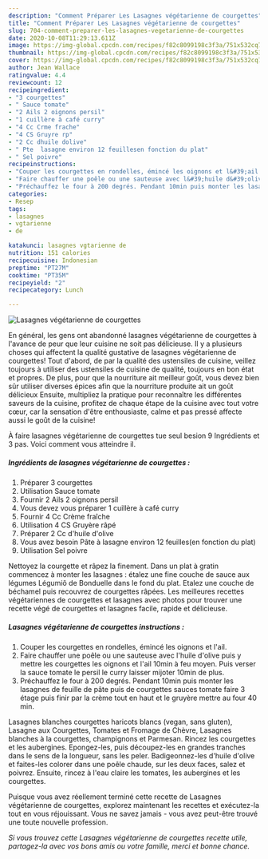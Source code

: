 ```yaml
---
description: "Comment Préparer Les Lasagnes végétarienne de courgettes"
title: "Comment Préparer Les Lasagnes végétarienne de courgettes"
slug: 704-comment-preparer-les-lasagnes-vegetarienne-de-courgettes
date: 2020-10-08T11:29:13.611Z
image: https://img-global.cpcdn.com/recipes/f82c8099198c3f3a/751x532cq70/lasagnes-vegetarienne-de-courgettes-photo-principale-de-la-recette.jpg
thumbnail: https://img-global.cpcdn.com/recipes/f82c8099198c3f3a/751x532cq70/lasagnes-vegetarienne-de-courgettes-photo-principale-de-la-recette.jpg
cover: https://img-global.cpcdn.com/recipes/f82c8099198c3f3a/751x532cq70/lasagnes-vegetarienne-de-courgettes-photo-principale-de-la-recette.jpg
author: Jean Wallace
ratingvalue: 4.4
reviewcount: 12
recipeingredient:
- "3 courgettes"
- " Sauce tomate"
- "2 Ails 2 oignons persil"
- "1 cuillère à café curry"
- "4 Cc Crme frache"
- "4 CS Gruyre rp"
- "2 Cc dhuile dolive"
- " Pte  lasagne environ 12 feuillesen fonction du plat"
- " Sel poivre"
recipeinstructions:
- "Couper les courgettes en rondelles, émincé les oignons et l&#39;ail."
- "Faire chauffer une poêle ou une sauteuse avec l&#39;huile d&#39;olive puis y mettre les courgettes les oignons et l&#39;ail 10min à feu moyen. Puis verser la sauce tomate le persil le curry laisser mijoter 10min de plus."
- "Préchauffez le four à 200 degrés. Pendant 10min puis monter les lasagnes de feuille de pâte puis de courgettes sauces tomate faire 3 étage puis finir par la crème tout en haut et le gruyère mettre au four 40 min."
categories:
- Resep
tags:
- lasagnes
- vgtarienne
- de

katakunci: lasagnes vgtarienne de 
nutrition: 151 calories
recipecuisine: Indonesian
preptime: "PT27M"
cooktime: "PT35M"
recipeyield: "2"
recipecategory: Lunch

---
```



![Lasagnes végétarienne de courgettes](https://img-global.cpcdn.com/recipes/f82c8099198c3f3a/751x532cq70/lasagnes-vegetarienne-de-courgettes-photo-principale-de-la-recette.jpg)

En général, les gens ont abandonné lasagnes végétarienne de courgettes à l'avance de peur que leur cuisine ne soit pas délicieuse. Il y a plusieurs choses qui affectent la qualité gustative de lasagnes végétarienne de courgettes! Tout d'abord, de par la qualité des ustensiles de cuisine, veillez toujours à utiliser des ustensiles de cuisine de qualité, toujours en bon état et propres. De plus, pour que la nourriture ait meilleur goût, vous devez bien sûr utiliser diverses épices afin que la nourriture produite ait un goût délicieux Ensuite, multipliez la pratique pour reconnaître les différentes saveurs de la cuisine, profitez de chaque étape de la cuisine avec tout votre cœur, car la sensation d'être enthousiaste, calme et pas pressé affecte aussi le goût de la cuisine!

<!--inarticleads1-->

À faire lasagnes végétarienne de courgettes tue seul besion 9 Ingrédients et 3 pas. Voici comment vous atteindre il.

##### Ingrédients de lasagnes végétarienne de courgettes :

1. Préparer 3 courgettes
1. Utilisation  Sauce tomate
1. Fournir 2 Ails 2 oignons persil
1. Vous devez vous préparer 1 cuillère à café curry
1. Fournir 4 Cc Crème fraîche
1. Utilisation 4 CS Gruyère râpé
1. Préparer 2 Cc d&#39;huile d&#39;olive
1. Vous avez besoin  Pâte à lasagne environ 12 feuilles(en fonction du plat)
1. Utilisation  Sel poivre


Nettoyez la courgette et râpez la finement. Dans un plat à gratin commencez à monter les lasagnes : étalez une fine couche de sauce aux légumes Légumiô de Bonduelle dans le fond du plat. Etalez une couche de béchamel puis recouvrez de courgettes râpées. Les meilleures recettes végétariennes de courgettes et lasagnes avec photos pour trouver une recette végé de courgettes et lasagnes facile, rapide et délicieuse. 

<!--inarticleads2-->

##### Lasagnes végétarienne de courgettes instructions :

1. Couper les courgettes en rondelles, émincé les oignons et l&#39;ail.
1. Faire chauffer une poêle ou une sauteuse avec l&#39;huile d&#39;olive puis y mettre les courgettes les oignons et l&#39;ail 10min à feu moyen. Puis verser la sauce tomate le persil le curry laisser mijoter 10min de plus.
1. Préchauffez le four à 200 degrés. Pendant 10min puis monter les lasagnes de feuille de pâte puis de courgettes sauces tomate faire 3 étage puis finir par la crème tout en haut et le gruyère mettre au four 40 min.


Lasagnes blanches courgettes haricots blancs (vegan, sans gluten), Lasagne aux Courgettes, Tomates et Fromage de Chèvre, Lasagnes blanches à la courgettes, champignons et Parmesan. Rincez les courgettes et les aubergines. Epongez-les, puis découpez-les en grandes tranches dans le sens de la longueur, sans les peler. Badigeonnez-les d&#39;huile d&#39;olive et faites-les colorer dans une poêle chaude, sur les deux faces, salez et poivrez. Ensuite, rincez à l&#39;eau claire les tomates, les aubergines et les courgettes. 

<!--inarticleads1-->

<p>
Puisque vous avez réellement terminé cette recette de Lasagnes végétarienne de courgettes, explorez maintenant les recettes et exécutez-la tout en vous réjouissant. Vous ne savez jamais - vous avez peut-être trouvé une toute nouvelle profession.
</p>

<p>
<i>Si vous trouvez cette Lasagnes végétarienne de courgettes recette utile, partagez-la avec vos bons amis ou votre famille, merci et bonne chance.</i>
</p>
